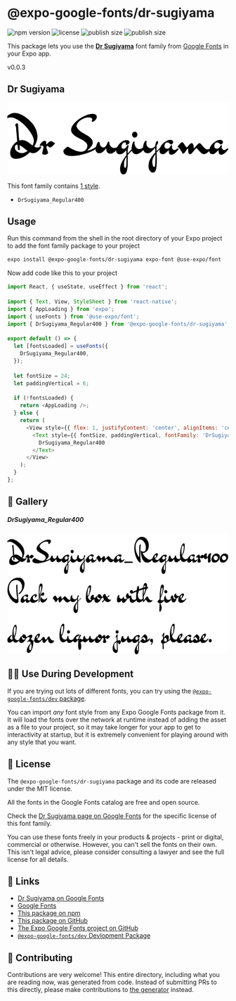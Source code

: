 # @expo-google-fonts/dr-sugiyama

![npm version](https://flat.badgen.net/npm/v/@expo-google-fonts/dr-sugiyama)
![license](https://flat.badgen.net/github/license/expo/google-fonts)
![publish size](https://flat.badgen.net/packagephobia/install/@expo-google-fonts/dr-sugiyama)
![publish size](https://flat.badgen.net/packagephobia/publish/@expo-google-fonts/dr-sugiyama)

This package lets you use the [**Dr Sugiyama**](https://fonts.google.com/specimen/Dr+Sugiyama) font family from [Google Fonts](https://fonts.google.com/) in your Expo app.

v0.0.3

## Dr Sugiyama

![Dr Sugiyama](./font-family.png)

This font family contains [1 style](#-gallery).

- `DrSugiyama_Regular400`

## Usage

Run this command from the shell in the root directory of your Expo project to add the font family package to your project
```sh
expo install @expo-google-fonts/dr-sugiyama expo-font @use-expo/font
```

Now add code like this to your project
```js
import React, { useState, useEffect } from 'react';

import { Text, View, StyleSheet } from 'react-native';
import { AppLoading } from 'expo';
import { useFonts } from '@use-expo/font';
import { DrSugiyama_Regular400 } from '@expo-google-fonts/dr-sugiyama';

export default () => {
  let [fontsLoaded] = useFonts({
    DrSugiyama_Regular400,
  });

  let fontSize = 24;
  let paddingVertical = 6;

  if (!fontsLoaded) {
    return <AppLoading />;
  } else {
    return (
      <View style={{ flex: 1, justifyContent: 'center', alignItems: 'center' }}>
        <Text style={{ fontSize, paddingVertical, fontFamily: 'DrSugiyama_Regular400' }}>
          DrSugiyama_Regular400
        </Text>
      </View>
    );
  }
};

```

## 🔡 Gallery

##### DrSugiyama_Regular400
![DrSugiyama_Regular400](./222640befef81fb644265039a2b7df8ab86103b0d4427b5a88b9fb9ebbbcd273.ttf.png)


## 👩‍💻 Use During Development

If you are trying out lots of different fonts, you can try using the [`@expo-google-fonts/dev` package](https://github.com/expo/google-fonts/tree/master/font-packages/dev#readme).

You can import *any* font style from any Expo Google Fonts package from it. It will load the fonts
over the network at runtime instead of adding the asset as a file to your project, so it may take longer
for your app to get to interactivity at startup, but it is extremely convenient
for playing around with any style that you want.

## 📖 License

The `@expo-google-fonts/dr-sugiyama` package and its code are released under the MIT license.

All the fonts in the Google Fonts catalog are free and open source.

Check the [Dr Sugiyama page on Google Fonts](https://fonts.google.com/specimen/Dr+Sugiyama) for the specific license of this font family.

You can use these fonts freely in your products & projects - print or digital, commercial or otherwise. However, you can't sell the fonts on their own. This isn't legal advice, please consider consulting a lawyer and see the full license for all details.

## 🔗 Links

- [Dr Sugiyama on Google Fonts](https://fonts.google.com/specimen/Dr+Sugiyama)
- [Google Fonts](https://fonts.google.com/)
- [This package on npm](https://www.npmjs.com/package/@expo-google-fonts/dr-sugiyama)
- [This package on GitHub](https://github.com/expo/google-fonts/tree/master/font-packages/dr-sugiyama)
- [The Expo Google Fonts project on GitHub](https://github.com/expo/google-fonts)
- [`@expo-google-fonts/dev` Devlopment Package](https://github.com/expo/google-fonts/tree/master/font-packages/dev)


## 🤝 Contributing

Contributions are very welcome! This entire directory, including what you are reading now, was generated from code. Instead of submitting PRs to this directly, please make contributions to [the generator](https://github.com/expo/google-fonts/tree/master/packages/generator) instead.
